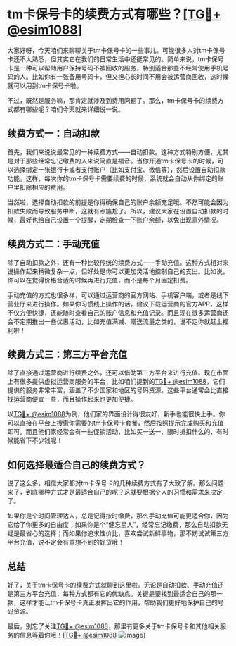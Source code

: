 # tm卡保号卡的续费方式有哪些？[[TG💪+ @esim1088](https://t.me/s/esim1088)]

大家好呀，今天咱们来聊聊关于tm卡保号卡的一些事儿。可能很多人对tm卡保号卡还不太熟悉，但其实它在我们的日常生活中还挺常见的。简单来说，tm卡保号卡是一种可以帮助用户保持号码不被回收的服务，特别适合那些不经常使用手机号码的人。比如你有一张备用号码卡，但又担心长时间不用会被运营商回收，这时候就可以用到tm卡保号卡啦。

不过，既然是服务嘛，那肯定就涉及到费用问题了。那么，tm卡保号卡的续费方式都有哪些呢？咱们今天就来详细说一说。

## 续费方式一：自动扣款

首先，我们来说说最常见的一种续费方式——自动扣款。这种方式特别方便，尤其是对于那些经常忘记缴费的人来说简直是福音。当你开通tm卡保号卡的时候，可以选择绑定一张银行卡或者支付账户（比如支付宝、微信等），然后设置自动扣款功能。这样，每次你的tm卡保号卡需要续费的时候，系统就会自动从你绑定的账户里扣除相应的费用。

当然啦，选择自动扣款的前提是你得确保自己的账户余额充足哦。不然可能会因为扣款失败而导致服务中断，这就有点尴尬了。所以，建议大家在设置自动扣款的时候，最好也给自己设置一个提醒，定期检查一下账户余额，以免出现意外情况。

## 续费方式二：手动充值

除了自动扣款之外，还有一种比较传统的续费方式——手动充值。这种方式相对来说操作起来稍微复杂一点，但好处是你可以更加灵活地控制自己的支出。比如说，你可以在觉得价格合适的时候再进行充值，而不是每个月固定扣费。

手动充值的方式也很多样，可以通过运营商的官方网站、手机客户端，或者是线下营业厅来进行操作。如果你习惯线上操作的话，建议下载运营商的官方APP，这样不仅方便快捷，还能随时查看自己的账户信息和充值记录。而且现在很多运营商还会不定期推出一些优惠活动，比如充值满减、赠送流量之类的，说不定你就赶上福利啦！

## 续费方式三：第三方平台充值

除了直接通过运营商进行续费之外，还可以借助第三方平台来进行充值。现在市面上有很多提供虚拟运营商服务的平台，比如咱们提到的[TG💪+ @esim1088](https://t.me/s/esim1088)，它们提供的服务非常丰富，涵盖了不少国家和地区的号码资源。这些平台通常会比直接找运营商便宜一些，而且操作起来也更加便捷。

以[TG💪+ @esim1088](https://t.me/s/esim1088)为例，他们家的界面设计得很友好，新手也能很快上手。你可以直接在平台上搜索你需要的tm卡保号卡套餐，然后按照提示完成购买和充值即可。而且他们家经常会有一些促销活动，比如买一送一、限时折扣什么的，有时候能省下不少钱呢！

## 如何选择最适合自己的续费方式？

说了这么多，相信大家都对tm卡保号卡的几种续费方式有了大致了解。那么问题来了，到底哪种方式才是最适合自己的呢？这就要根据个人的习惯和需求来决定了。

如果你是个时间管理达人，总是记得按时缴费，那么手动充值可能更适合你，因为它给了你更多的自由度；如果你是个“健忘星人”，经常忘记缴费，那么自动扣款无疑是最省心的选择；而如果你追求性价比，喜欢尝试新鲜事物，那不妨试试第三方平台充值，说不定会有意想不到的好货哦！

## 总结

好了，关于tm卡保号卡的续费方式就聊到这里啦。无论是自动扣款、手动充值还是第三方平台充值，每种方式都有它的优缺点。关键是要找到最适合自己的那一款，这样才能让tm卡保号卡真正发挥出它的作用，帮助我们更好地保护自己的号码资源。

最后，别忘了关注[TG💪+ @esim1088](https://t.me/s/esim1088)，那里有更多关于tm卡保号卡和其他相关服务的信息等着你哦！[[TG💪+ @esim1088](https://t.me/s/esim1088) ![Image](https://i.postimg.cc/4NQfJmqS/Snipaste-2025-05-13-00-14-12.png)]